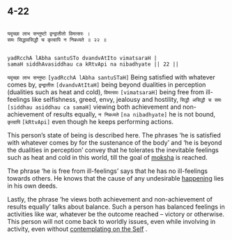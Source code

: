 ## 4-22


```shloka-sa

यदृच्छा लाभ सन्तुष्टो द्वन्द्वातीतो विमत्सरः ।
समः सिद्धावसिद्धौ च कृत्वापि न निबध्यते ॥ २२ ॥

```
```shloka-sa-hk

yadRcchA lAbha santuSTo dvandvAtIto vimatsaraH |
samaH siddhAvasiddhau ca kRtvApi na nibadhyate || 22 ||

```
`यदृच्छा लाभ सन्तुष्टः` `[yadRcchA lAbha santuSTaH]` Being satisfied with whatever comes by, `द्वन्द्वातीतः` `[dvandvAtItaH]` being beyond dualities in perception (dualities such as heat and cold), `विमत्सरः` `[vimatsaraH]` being free from ill-feelings like selfishness, greed, envy, jealousy and hostility, `सिद्धौ असिद्धौ च समः` `[siddhau asiddhau ca samaH]` viewing both achievement and non-achievement of results equally, `न निबध्यते` `[na nibadhyate]` he is not bound, `कृत्वापि` `[kRtvApi]` even though he keeps performing actions.

This person’s state of being is described here. The phrases ‘he is satisfied with whatever comes by for the sustenance of the body’ and ‘he is beyond the dualities in perception’ convey that he tolerates the inevitable feelings such as heat and cold in this world, till the goal of 
[moksha](Moksha)
 is reached.

The phrase ‘he is free from ill-feelings’ says that he has no ill-feelings towards others. He knows that the cause of any undesirable 
[happening](actions_and_happenings)
 lies in his own deeds.

Lastly, the phrase ‘he views both achievement and non-achievement of results equally’ talks about balance. Such a person has balanced feelings in activities like war, whatever be the outcome reached – victory or otherwise. This person will not come back to worldly issues, even while involving in activity, even without 
[contemplating on the Self](jnAnayOga_a_defn)
.


